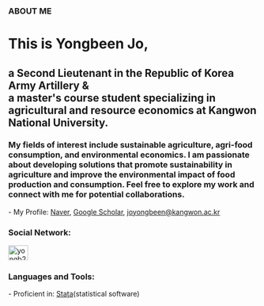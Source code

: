 ### ABOUT ME

<h1 align="left">This is Yongbeen Jo,</h1>
<h2 align="left">a Second Lieutenant in the Republic of Korea Army Artillery & <br> a master's course student specializing in agricultural and resource economics at Kangwon National University.</h2>
<h3 align="left">My fields of interest include sustainable agriculture, agri-food consumption, and environmental economics. I am passionate about developing solutions that promote sustainability in agriculture and improve the environmental impact of food production and consumption. Feel free to explore my work and connect with me for potential collaborations.</h3>
<p align="left">
- My Profile: <a href="https://naver.me/5v4Tlrwy">Naver</a>, <a href="https://scholar.google.co.kr/citations?user=KnpcMF0AAAAJ&hl=ko">Google Scholar</a>, 
<a href="mailto:joyongbeen@kangwon.ac.kr">joyongbeen@kangwon.ac.kr</a>
</p>


<h3 align="left">Social Network:</h3>
<p align="left">
<a href="https://instagram.com/yongb22n" target="blank"><img align="center" src="https://raw.githubusercontent.com/rahuldkjain/github-profile-readme-generator/master/src/images/icons/Social/instagram.svg" alt="yongb22n" height="30" width="40" /></a>
</p>

<h3 align="left">Languages and Tools:</h3>
- Proficient in: <a href="https://www.stata.com">Stata</a>(statistical software)
 </p>
